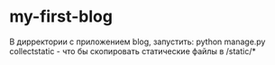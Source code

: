 # my-first-blog

В дирректории с приложением blog, запустить: python manage.py collectstatic - что бы скопировать статические файлы в /static/*